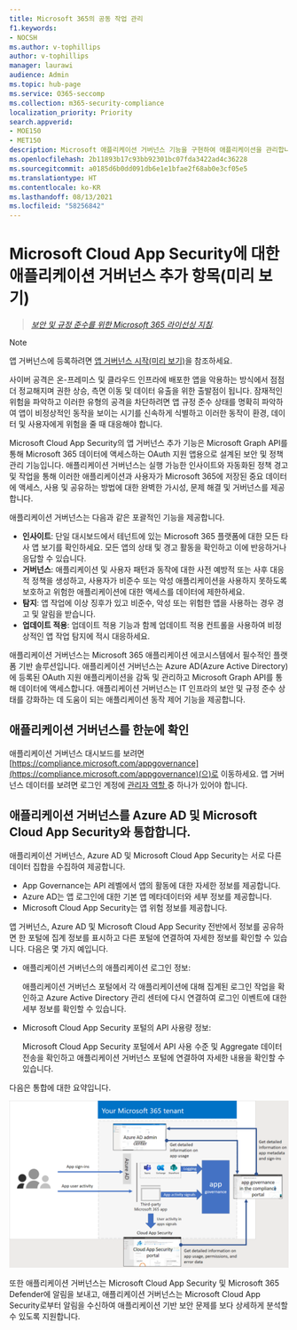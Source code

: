 ```yaml
---
title: Microsoft 365의 공동 작업 관리
f1.keywords:
- NOCSH
ms.author: v-tophillips
author: v-tophillips
manager: laurawi
audience: Admin
ms.topic: hub-page
ms.service: O365-seccomp
ms.collection: m365-security-compliance
localization_priority: Priority
search.appverid:
- MOE150
- MET150
description: Microsoft 애플리케이션 거버넌스 기능을 구현하여 애플리케이션을 관리합니다.
ms.openlocfilehash: 2b11893b17c93bb92301bc07fda3422ad4c36228
ms.sourcegitcommit: a0185d6b0dd091db6e1e1bfae2f68ab0e3cf05e5
ms.translationtype: HT
ms.contentlocale: ko-KR
ms.lasthandoff: 08/13/2021
ms.locfileid: "58256842"
---
```

# <a name="app-governance-add-on-to-microsoft-cloud-app-security-in-preview"></a>Microsoft Cloud App Security에 대한 애플리케이션 거버넌스 추가 항목(미리 보기)

>*[보안 및 규정 준수를 위한 Microsoft 365 라이선싱 지침](https://aka.ms/ComplianceSD).*

> [!NOTE]
> 앱 거버넌스에 등록하려면 [앱 거버넌스 시작(미리 보기)](app-governance-get-started.md#sign-up-for-free-trial-of-app-governance)을 참조하세요.

사이버 공격은 온-프레미스 및 클라우드 인프라에 배포한 앱을 악용하는 방식에서 점점 더 정교해지며 권한 상승, 측면 이동 및 데이터 유출을 위한 출발점이 됩니다. 잠재적인 위험을 파악하고 이러한 유형의 공격을 차단하려면 앱 규정 준수 상태를 명확히 파악하여 앱이 비정상적인 동작을 보이는 시기를 신속하게 식별하고 이러한 동작이 환경, 데이터 및 사용자에게 위험을 줄 때 대응해야 합니다.

Microsoft Cloud App Security의 앱 거버넌스 추가 기능은 Microsoft Graph API를 통해 Microsoft 365 데이터에 액세스하는 OAuth 지원 앱용으로 설계된 보안 및 정책 관리 기능입니다. 애플리케이션 거버넌스는 실행 가능한 인사이트와 자동화된 정책 경고 및 작업을 통해 이러한 애플리케이션과 사용자가 Microsoft 365에 저장된 중요 데이터에 액세스, 사용 및 공유하는 방법에 대한 완벽한 가시성, 문제 해결 및 거버넌스를 제공합니다.

<!--
The scale of ongoing cybersecurity incidents affecting large enterprises and smaller businesses highlights the dangers of supply chain attacks and the need to strengthen the security and compliance posture of every organization. Accelerated cloud adoption with Microsoft 365 and its rich application ecosystem are constantly growing. Attackers are gaining organizational footholds through applications because:

- Users are typically unaware of the risks when consenting to the use of applications. 
- App developers and independent software vendors (ISVs) do not yet have Security Development Lifecycle (SDL) best practices in place to address attacker techniques.
-->

애플리케이션 거버넌스는 다음과 같은 포괄적인 기능을 제공합니다.

- **인사이트**: 단일 대시보드에서 테넌트에 있는 Microsoft 365 플랫폼에 대한 모든 타사 앱 보기를 확인하세요. 모든 앱의 상태 및 경고 활동을 확인하고 이에 반응하거나 응답할 수 있습니다.
- **거버넌스**: 애플리케이션 및 사용자 패턴과 동작에 대한 사전 예방적 또는 사후 대응적 정책을 생성하고, 사용자가 비준수 또는 악성 애플리케이션을 사용하지 못하도록 보호하고 위험한 애플리케이션에 대한 액세스를 데이터에 제한하세요.
- **탐지**: 앱 작업에 이상 징후가 있고 비준수, 악성 또는 위험한 앱을 사용하는 경우 경고 및 알림을 받습니다.
- **업데이트 적용**: 업데이트 적용 기능과 함께 업데이트 적용 컨트롤을 사용하여 비정상적인 앱 작업 탐지에 적시 대응하세요.

애플리케이션 거버넌스는 Microsoft 365 애플리케이션 에코시스템에서 필수적인 플랫폼 기반 솔루션입니다. 애플리케이션 거버넌스는 Azure AD(Azure Active Directory)에 등록된 OAuth 지원 애플리케이션을 감독 및 관리하고 Microsoft Graph API를 통해 데이터에 액세스합니다. 애플리케이션 거버넌스는 IT 인프라의 보안 및 규정 준수 상태를 강화하는 데 도움이 되는 애플리케이션 동작 제어 기능을 제공합니다.

## <a name="a-first-glimpse-at-app-governance"></a>애플리케이션 거버넌스를 한눈에 확인

애플리케이션 거버넌스 대시보드를 보려면 [https://compliance.microsoft.com/appgovernance](https://compliance.microsoft.com/appgovernance)(으)로 이동하세요. 앱 거버넌스 데이터를 보려면 로그인 계정에 [ 관리자 역할 ](app-governance-get-started.md#administrator-roles) 중 하나가 있어야 합니다.

## <a name="app-governance-integration-with-azure-ad-and-microsoft-cloud-app-security"></a>애플리케이션 거버넌스를 Azure AD 및 Microsoft Cloud App Security와 통합합니다.

애플리케이션 거버넌스, Azure AD 및 Microsoft Cloud App Security는 서로 다른 데이터 집합을 수집하여 제공합니다.

- App Governance는 API 레벨에서 앱의 활동에 대한 자세한 정보를 제공합니다.
- Azure AD는 앱 로그인에 대한 기본 앱 메타데이터와 세부 정보를 제공합니다.
- Microsoft Cloud App Security는 앱 위험 정보를 제공합니다.

앱 거버넌스, Azure AD 및 Microsoft Cloud App Security 전반에서 정보를 공유하면 한 포털에 집계 정보를 표시하고 다른 포털에 연결하여 자세한 정보를 확인할 수 있습니다. 다음은 몇 가지 예입니다.

- 애플리케이션 거버넌스의 애플리케이션 로그인 정보:

  애플리케이션 거버넌스 포털에서 각 애플리케이션에 대해 집계된 로그인 작업을 확인하고 Azure Active Directory 관리 센터에 다시 연결하여 로그인 이벤트에 대한 세부 정보를 확인할 수 있습니다.

<!--
- App API usage information in the Azure Active Directory admin center:

  From the Azure Active Directory admin center, you can see the aggregated app usage information and link to the app governance portal for the details of app usage.
-->
- Microsoft Cloud App Security 포털의 API 사용량 정보:

  Microsoft Cloud App Security 포털에서 API 사용 수준 및 Aggregate 데이터 전송을 확인하고 애플리케이션 거버넌스 포털에 연결하여 자세한 내용을 확인할 수 있습니다.

다음은 통합에 대한 요약입니다.

![애플리케이션 거버넌스를 Azure AD 및 Microsoft Cloud App Security와 통합합니다.](..\media\manage-app-protection-governance\mapg-integration.png)

또한 애플리케이션 거버넌스는 Microsoft Cloud App Security 및 Microsoft 365 Defender에 알림을 보내고, 애플리케이션 거버넌스는 Microsoft Cloud App Security로부터 알림을 수신하여 애플리케이션 기반 보안 문제를 보다 상세하게 분석할 수 있도록 지원합니다.

<!--
Integration of alerts with MCAS and M365 Defender
Azure AD IP detections in progress to surface in M365 Defender

## Integration with Azure AD

**Feedback from Anand:** We should add some details on how MAPG works with M365 Defender (previously MTP). Also, we should highlight the integration with MCAS and AAD.

Key cross-reference resources:

- [What is application management in Azure Active Directory](https://docs.microsoft.com/azure/active-directory/manage-apps/what-is-application-management)
- [Common application management scenarios for Azure Active Directory (especially scenarios 3-4)](https://docs.microsoft.com/cloud-app-security/monitor-alerts)
- [Azure Active Directory Identity Governance documentation](https://docs.microsoft.com/azure/active-directory/governance/)
- [Managing access to apps using Azure AD](https://docs.microsoft.com/azure/active-directory/manage-apps/what-is-access-management)

## Integration with Microsoft Cloud App Security

Key cross-reference resources:

- [Cloud App Security anomaly detection alerts investigation guide](https://docs.microsoft.com/cloud-app-security/investigate-anomaly-alerts#unusual-addition-of-credentials-to-an-oauth-app)
- [Monitor alerts raised in Cloud App Security](https://docs.microsoft.com/cloud-app-security/monitor-alerts)
- [Control which third-party cloud OAuth apps get permissions](https://docs.microsoft.com/cloud-app-security/manage-app-permissions)

-->
